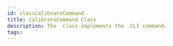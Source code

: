 ```yaml
---
id: classCalibrateCommand
title: CalibrateCommand Class
description: The  class implements the  CLI command.
tags:
---
```


